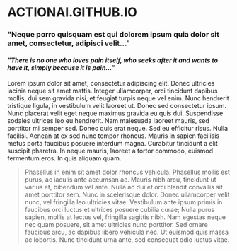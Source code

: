 # ACTIONAI.GITHUB.IO

### "Neque porro quisquam est qui dolorem ipsum quia dolor sit amet, consectetur, adipisci velit..."
#### _"There is no one who loves pain itself, who seeks after it and wants to have it, simply because it is pain..."_

Lorem ipsum dolor sit amet, consectetur adipiscing elit. Donec ultricies lacinia neque sit amet mattis. Integer ullamcorper, orci tincidunt dapibus mollis, dui sem gravida nisi, et feugiat turpis neque vel enim. Nunc hendrerit tristique ligula, in vestibulum velit laoreet ut. Donec sed consectetur ipsum. Nunc placerat velit eget neque maximus gravida eu quis dui. Suspendisse sodales ultrices leo eu hendrerit. Nam malesuada laoreet mauris, sed porttitor mi semper sed. Donec quis erat neque. Sed eu efficitur risus. Nulla facilisi. Aenean at ex sed nunc tempor rhoncus. Mauris in sapien facilisis metus porta faucibus posuere interdum magna. Curabitur tincidunt a elit suscipit pharetra. In neque mauris, laoreet a tortor commodo, euismod fermentum eros. In quis aliquam quam.

> Phasellus in enim sit amet dolor rhoncus vehicula. Phasellus mollis est purus, ac iaculis ante accumsan ac. Mauris nibh arcu, tincidunt ut varius et, bibendum vel ante. Nulla ac dui et orci blandit convallis sit amet porttitor sem. Nunc in scelerisque dolor. Donec ullamcorper velit nunc, vel fringilla leo ultricies vitae. Vestibulum ante ipsum primis in faucibus orci luctus et ultrices posuere cubilia curae; Nulla purus sapien, mollis at lectus vel, fringilla sagittis nibh. Nam egestas neque nec quam posuere, sit amet ultricies nunc porttitor. Sed ornare faucibus arcu, ac dapibus libero vehicula nec. Ut euismod quis massa ac lobortis. Nunc tincidunt urna ante, sed consequat odio luctus vitae.

